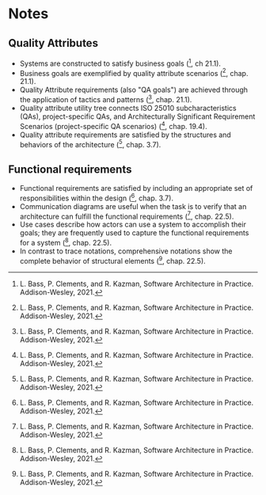 # Notes

## Quality Attributes

- Systems are constructed to satisfy business goals ([^1], ch 21.1).
- Business goals are exemplified by quality attribute scenarios ([^1], chap. 21.1).
- Quality Attribute requirements (also "QA goals") are achieved through the application of tactics and patterns ([^1], chap. 21.1).
- Quality attribute utility tree connects ISO 25010 subcharacteristics (QAs), project-specific QAs, and Architecturally Significant Requirement Scenarios (project-specific QA scenarios) ([^1], chap. 19.4).
- Quality attribute requirements are satisfied by the structures and behaviors of the architecture ([^1], chap. 3.7).

## Functional requirements

- Functional requirements are satisfied by including an appropriate set of responsibilities within the design ([^1], chap. 3.7).
- Communication diagrams are useful when the task is to verify that an architecture can fulfill the functional requirements ([^1], chap. 22.5).
- Use cases describe how actors can use a system to accomplish their goals; they are frequently used to capture the functional requirements for a system ([^1], chap. 22.5).
- In contrast to trace notations, comprehensive notations show the complete behavior of structural elements ([^1], chap. 22.5).

[^1]: L. Bass, P. Clements, and R. Kazman, Software Architecture in Practice. Addison-Wesley, 2021.
